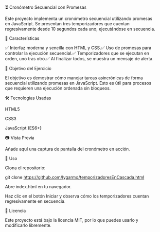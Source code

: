 ⏳ Cronómetro Secuencial con Promesas

Este proyecto implementa un cronómetro secuencial utilizando promesas en JavaScript. Se presentan tres temporizadores que cuentan regresivamente desde 10 segundos cada uno, ejecutándose en secuencia.

🚀 Características

✅ Interfaz moderna y sencilla con HTML y CSS.✅ Uso de promesas para controlar la ejecución secuencial.✅ Temporizadores que se ejecutan en orden, uno tras otro.✅ Al finalizar todos, se muestra un mensaje de alerta.

📌 Objetivo del Ejercicio

El objetivo es demostrar cómo manejar tareas asincrónicas de forma secuencial utilizando promesas en JavaScript. Esto es útil para procesos que requieren una ejecución ordenada sin bloqueos.

🛠️ Tecnologías Usadas

HTML5

CSS3

JavaScript (ES6+)

📷 Vista Previa

Añade aquí una captura de pantalla del cronómetro en acción.

🏁 Uso

Clona el repositorio:

git clone https://github.com/lygarmo/temporizadoresEnCascada.html

Abre index.html en tu navegador.

Haz clic en el botón Iniciar y observa cómo los temporizadores cuentan regresivamente en secuencia.

📜 Licencia

Este proyecto está bajo la licencia MIT, por lo que puedes usarlo y modificarlo libremente.
